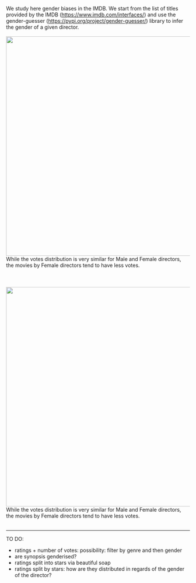 We study here gender biases in the IMDB. We start from the list of titles provided by the IMDB (https://www.imdb.com/interfaces/) and use the gender-guesser (https://pypi.org/project/gender-guesser/) library to infer the gender of a given director.
<br/>
<br/>
<img src="https://github.com/ecancellieri/Gender_Bias/blob/master/IMDB/votes_distribution.png" width="600">
<br/>
While the votes distribution is very similar for Male and Female directors, the movies by Female directors tend to have less votes.
<br/>
<br/>
<br/>
<br/>
<img src="https://github.com/ecancellieri/Gender_Bias/blob/master/IMDB/votes_vs_years.png" width="600">
<br/>
While the votes distribution is very similar for Male and Female directors, the movies by Female directors tend to have less votes.
<br/>
<br/>





----------------------------------------------------------------------------
TO DO:
- ratings + number of votes: possibility: filter by genre and then gender
- are synopsis genderised?
- ratings split into stars via beautiful soap
- ratings split by stars: how are they distributed in regards of the gender of the director?


